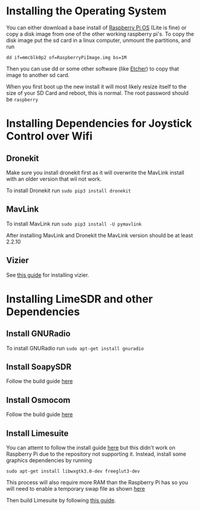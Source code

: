 # Installing the Operating System
You can either download a base install of [Raspberry Pi OS][1] (Lite is fine) or copy a disk image from one of the other working raspberry pi's.
To copy the disk image put the sd card in a linux computer, unmount the partitions, and run 

```
dd if=mmcblk0p2 of=RaspberryPiImage.img bs=1M
```
Then you can use dd or some other software (like [Etcher][2])
to copy that image to another sd card.

When you first boot up the new install it will most likely resize itself to the size of your SD Card and reboot, this is normal.
The root password should be `raspberry`

# Installing Dependencies for Joystick Control over Wifi
## Dronekit
Make sure you install dronekit first as it will overwrite the MavLink install with an older version that wil not work.

To install Dronekit run `sudo pip3 install dronekit`
## MavLink
To install MavLink run `sudo pip3 install -U pymavlink`

After installing MavLink and Dronekit the MavLink version should be at least 2.2.10

## Vizier
See [this guide][3] for installing vizier.

# Installing LimeSDR and other Dependencies
## Install GNURadio
To install GNURadio run `sudo apt-get install gnuradio`
## Install SoapySDR
Follow the build guide [here][4]
## Install Osmocom
Follow the build guide [here][5]
## Install Limesuite
You can attemt to follow the install guide [here][6] but
this didn't work on Raspberry Pi due to the repository not supporting it. 
Instead, install some graphics dependencies by running 

`sudo apt-get install libwxgtk3.0-dev freeglut3-dev` 

This process will also require more RAM than the Raspberry Pi has so you will need
to enable a temporary swap file as shown [here][7]


Then build Limesuite by following [this guide][8].


[1]: https://www.raspberrypi.org/software/operating-systems/
[2]: https://etcher.io/
[3]: https://github.com/tom-hightower/SwimmingSwarm/blob/master/Documentation/Software/Vizier.md#installation
[4]: https://github.com/pothosware/SoapySDR/wiki/BuildGuide
[5]: https://osmocom.org/projects/gr-osmosdr/wiki#Build-process
[6]: https://wiki.myriadrf.org/Lime_Suite#Ubuntu
[7]: https://github.com/tom-hightower/SwimmingSwarm/blob/master/Documentation/Troubleshooting.md#raspberry-pi-freezes-when-trying-to-build-a-program
[8]: https://wiki.myriadrf.org/Lime_Suite#Unix_makefiles

